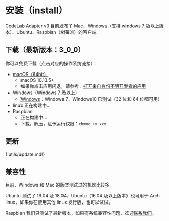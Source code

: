 # 安装（install）

CodeLab Adapter v3 目前发布了 Mac、Windows（支持 windows 7 及以上版本）、Ubuntu、Raspbian（树莓派）的客户端.

## 下载（最新版本：3_0_0）

你可以免费下载（点击对应的操作系统链接）：


*  [macOS（64bit）](http://scratch3-files.just4fun.site/codelab-adapter-mac-3_0_0.zip)
    *  macOS 10.13.5+
    *  如果你点击应用闪退，请参考：[打开来自身份不明开发者的应用](https://support.apple.com/kb/PH25088?locale=zh_CN&viewlocale=zh_CN)
* Windows（Windows 7 及以上）
    * [Windows](http://scratch3-files.just4fun.site/codelab-adapter-win-3_0_0.exe.zip)：Windows 7、Windows10 已测试（32 位和 64 位都可用）
* linux
    正在构建中...
* Raspbian
    * 正在构建中...
    * 下载，解压，赋予运行权限：`chmod +x xxx`

## 更新

{!utils/update.md!}

## 兼容性

目前，Windows 和 Mac 的版本测试过的机器比较多。

Ubuntu 测试了 16.04 及 18.04，Ubuntu（16.04 及以上版本）也可用于 Arch linux，如果你在使用其他 linux 发行版，也可以试试。

Raspbian 我们只测试了最新版本，如果有系统兼容性问题，欢迎[联系我们](/about/contact/)。

<!--
ps: macOS 10.14 下，按钮无法显示文字, 但不影响正常使用 (按钮文字 可以参考下图)

<img src="../../img/adapter-exit-button.png" width=400 />
-->
